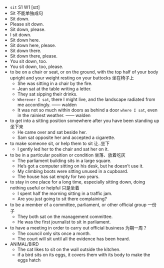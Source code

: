 - `sit` S1 W1 [sɪt]
- Sit 不能单独成句
- Sit down.
- Please sit down.
- Sit down, please.
- I sit down.
- Sit down here.
- Sit down here, please.
- Sit down there.
- Sit down there, please.
- You sit down, too.
- You sit down, too, please.
- to be on a chair or seat, or on the ground, with the top half of your body upright and your weight resting on your buttocks 坐在椅子上
  - She was sitting in a chair by the fire.
  - Jean sat at the table writing a letter.
  - They sat sipping their drinks.
  - `Wherever I sat`, there I might live, and the landscape radiated from me accordingly. —— walden
  - It was not so much within doors as behind a door `where I sat`, even in the rainiest weather.  —— walden
- to get into a sitting position somewhere after you have been standing up 坐下来
  - He came over and sat beside her.
  - Sam sat opposite her and accepted a cigarette.
- to make someone sit, or help them to sit 让..坐下
  - I gently led her to the chair and sat her on it.
- to be in a particular position or condition 坐落、放着吃灰
  - The parliament building sits in a large square.
  - He’s got a computer sitting on his desk, but he doesn’t use it.
  - My climbing boots were sitting unused in a cupboard.
  - The house has sat empty for two years.
- to stay in one place for a long time, especially sitting down, doing nothing useful or helpful 只是坐着
  - I spent half the morning sitting in a traffic jam.
  - Are you just going to sit there complaining?
- to be a member of a committee, parliament, or other official group 一份子
  - They both sat on the management committee.
  - He was the first journalist to sit in parliament.
- to have a meeting in order to carry out official business 为期一周？
  - The council only sits once a month.
  - The court will sit until all the evidence has been heard.
- ANIMAL/BIRD
  - The cat likes to sit on the wall outside the kitchen.
  - if a bird sits on its eggs, it covers them with its body to make the eggs hatch
